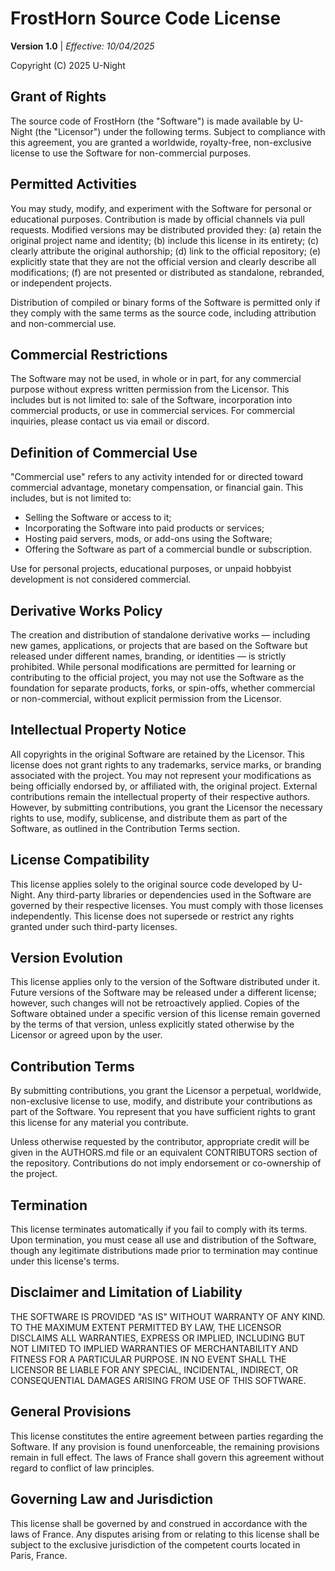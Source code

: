 # FrostHorn Source Code License

**Version 1.0** | _Effective: 10/04/2025_

Copyright (C) 2025 U-Night

## Grant of Rights

The source code of FrostHorn (the "Software") is made available by U-Night (the "Licensor") under the following terms. Subject to compliance with this agreement, you are granted a worldwide, royalty-free, non-exclusive license to use the Software for non-commercial purposes.

## Permitted Activities

You may study, modify, and experiment with the Software for personal or educational purposes. Contribution is made by official channels via pull requests. Modified versions may be distributed provided they: (a) retain the original project name and identity; (b) include this license in its entirety; (c) clearly attribute the original authorship; (d) link to the official repository; (e) explicitly state that they are not the official version and clearly describe all modifications; (f) are not presented or distributed as standalone, rebranded, or independent projects.

Distribution of compiled or binary forms of the Software is permitted only if they comply with the same terms as the source code, including attribution and non-commercial use.

## Commercial Restrictions

The Software may not be used, in whole or in part, for any commercial purpose without express written permission from the Licensor. This includes but is not limited to: sale of the Software, incorporation into commercial products, or use in commercial services. For commercial inquiries, please contact us via email or discord.

## Definition of Commercial Use

"Commercial use" refers to any activity intended for or directed toward commercial advantage, monetary compensation, or financial gain. This includes, but is not limited to:

- Selling the Software or access to it;
- Incorporating the Software into paid products or services;
- Hosting paid servers, mods, or add-ons using the Software;
- Offering the Software as part of a commercial bundle or subscription.

Use for personal projects, educational purposes, or unpaid hobbyist development is not considered commercial.

## Derivative Works Policy

The creation and distribution of standalone derivative works — including new games, applications, or projects that are based on the Software but released under different names, branding, or identities — is strictly prohibited. While personal modifications are permitted for learning or contributing to the official project, you may not use the Software as the foundation for separate products, forks, or spin-offs, whether commercial or non-commercial, without explicit permission from the Licensor.

## Intellectual Property Notice

All copyrights in the original Software are retained by the Licensor. This license does not grant rights to any trademarks, service marks, or branding associated with the project. You may not represent your modifications as being officially endorsed by, or affiliated with, the original project. External contributions remain the intellectual property of their respective authors. However, by submitting contributions, you grant the Licensor the necessary rights to use, modify, sublicense, and distribute them as part of the Software, as outlined in the Contribution Terms section.

## License Compatibility

This license applies solely to the original source code developed by U-Night. Any third-party libraries or dependencies used in the Software are governed by their respective licenses. You must comply with those licenses independently. This license does not supersede or restrict any rights granted under such third-party licenses.

## Version Evolution

This license applies only to the version of the Software distributed under it. Future versions of the Software may be released under a different license; however, such changes will not be retroactively applied. Copies of the Software obtained under a specific version of this license remain governed by the terms of that version, unless explicitly stated otherwise by the Licensor or agreed upon by the user.

## Contribution Terms

By submitting contributions, you grant the Licensor a perpetual, worldwide, non-exclusive license to use, modify, and distribute your contributions as part of the Software. You represent that you have sufficient rights to grant this license for any material you contribute.

Unless otherwise requested by the contributor, appropriate credit will be given in the AUTHORS.md file or an equivalent CONTRIBUTORS section of the repository. Contributions do not imply endorsement or co-ownership of the project.

## Termination

This license terminates automatically if you fail to comply with its terms. Upon termination, you must cease all use and distribution of the Software, though any legitimate distributions made prior to termination may continue under this license's terms.

## Disclaimer and Limitation of Liability

THE SOFTWARE IS PROVIDED "AS IS" WITHOUT WARRANTY OF ANY KIND. TO THE MAXIMUM EXTENT PERMITTED BY LAW, THE LICENSOR DISCLAIMS ALL WARRANTIES, EXPRESS OR IMPLIED, INCLUDING BUT NOT LIMITED TO IMPLIED WARRANTIES OF MERCHANTABILITY AND FITNESS FOR A PARTICULAR PURPOSE. IN NO EVENT SHALL THE LICENSOR BE LIABLE FOR ANY SPECIAL, INCIDENTAL, INDIRECT, OR CONSEQUENTIAL DAMAGES ARISING FROM USE OF THIS SOFTWARE.

## General Provisions

This license constitutes the entire agreement between parties regarding the Software. If any provision is found unenforceable, the remaining provisions remain in full effect. The laws of France shall govern this agreement without regard to conflict of law principles.

## Governing Law and Jurisdiction

This license shall be governed by and construed in accordance with the laws of France. Any disputes arising from or relating to this license shall be subject to the exclusive jurisdiction of the competent courts located in Paris, France.
